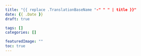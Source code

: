 ```yaml
---
title: "{{ replace .TranslationBaseName "-" " " | title }}"
date: {{ .Date }}
draft: true

tags: []
categories: []

featuredImage: ""
toc: true
---
```


<!--more-->

